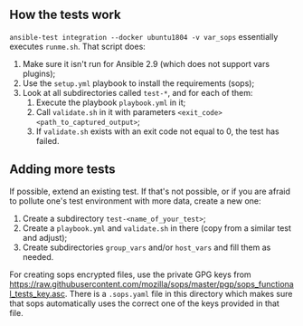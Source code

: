 <!--
Copyright (c) Ansible Project
GNU General Public License v3.0+ (see LICENSES/GPL-3.0-or-later.txt or https://www.gnu.org/licenses/gpl-3.0.txt)
SPDX-License-Identifier: GPL-3.0-or-later
-->

## How the tests work

`ansible-test integration --docker ubuntu1804 -v var_sops` essentially executes `runme.sh`. That script does:

1. Make sure it isn't run for Ansible 2.9 (which does not support vars plugins);
2. Use the `setup.yml` playbook to install the requirements (sops);
3. Look at all subdirectories called `test-*`, and for each of them:
   1. Execute the playbook `playbook.yml` in it;
   2. Call `validate.sh` in it with parameters `<exit_code> <path_to_captured_output>`;
   3. If `validate.sh` exists with an exit code not equal to 0, the test has failed.

## Adding more tests

If possible, extend an existing test. If that's not possible, or if you are afraid to pollute one's test environment with more data, create a new one:

1. Create a subdirectory `test-<name_of_your_test>`;
2. Create a `playbook.yml` and `validate.sh` in there (copy from a similar test and adjust);
3. Create subdirectories `group_vars` and/or `host_vars` and fill them as needed.

For creating sops encrypted files, use the private GPG keys from https://raw.githubusercontent.com/mozilla/sops/master/pgp/sops_functional_tests_key.asc. There is a `.sops.yaml` file in this directory which makes sure that sops automatically uses the correct one of the keys provided in that file.

